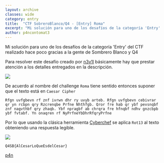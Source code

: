```yaml
---
layout: archive
classes: wide
category: entry
title:  "CTF SobreroBlanco/Q4 - [Entry] Roma"
excerpt: "Mi solución para uno de los desafíos de la categoría 'Entry' del CTF realizado hace poco gracias a la gente de Sombrero Blanco y Q4"
author: p4ncontomat3
---
```

Mi solución para uno de los desafíos de la categoría 'Entry' del CTF realizado hace poco gracias a la gente de Sombrero Blanco y Q4

Para resolver este desafío creado por [n3v1l](https://twitter.com/n3v1l1) básicamente hay que prestar atención a los detalles entregados en la descripción.

![](https://uroven4.github.io/assets/images/content/Q4SB/roma/desc_roma.jpg)

De acuerdo al nombre del challenge `Roma` tiene sentido entonces suponer que el texto está en `Caesar Cipher`

`
Rfgn uvfgbevn rf znf ivrwn dhr ry uvyb arteb. Rfgn uvfgbevn cebivrar qr yn rcbpn qry Rzcrenqbe Prfne Nhthfgb. Qror fre hab qr ybf pevsnqbf znf nagvthbf qry zhaqb. Ybf npragbf ab chrqra fre hfnqbf ndhv gnzcbpb ybf fvtabf. Yn onaqren rf NyPrfneYbDhrRfqryPrfne
`

Por lo que usando la clásica herramienta [Cyberchef](https://gchq.github.io/CyberChef/) se aplica `Rot13` al texto obteniendo una respuesta legible.

![](https://uroven4.github.io/assets/images/content/Q4SB/roma/sol_roma.jpg)

`Q4SB{AlCesarLoQueEsdelCesar}`




[p4n](https://www.hackthebox.eu/home/users/profile/140674)